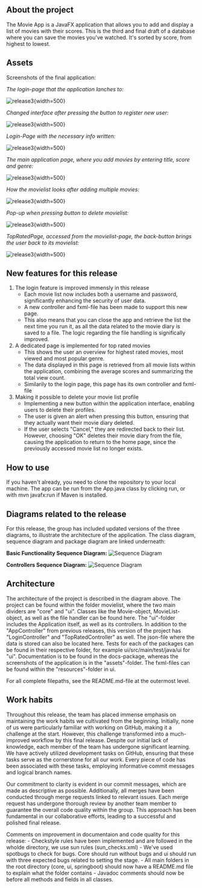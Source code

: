 ## About the project

The Movie App is a JavaFX application that allows you to add and display a list of movies with their scores. This is the third and final draft of a database where you can save the movies you've watched. It's sorted by score, from highest to lowest.

## Assets

Screenshots of the final application:

_The login-page that the application lanches to:_

![release3](assets/release3/(1)LoginPage.png "Picture"){width=500}

_Changed interface after pressing the button to register new user:_

![release3](assets/release3/(2)MakeNewMovieList.png "Picture"){width=500}

_Login-Page with the necessary info written:_

![release3](assets/release3/(3)LoginWithInfo.png "Picture"){width=500}

_The main application page, where you add movies by entering title, score and genre:_

![release3](assets/release3/(4)AddMovieToNewList.png "Picture"){width=500}

_How the movielist looks after adding multiple movies:_

![release3](assets/release3/(5)MoviesInList.png "Picture"){width=500}

_Pop-up when pressing button to delete movielist:_

![release3](assets/release3/(6)DeleteMovieList.png "Picture"){width=500}

_TopRatedPage, accessed from the movielist-page, the back-button brings the user back to its movielist:_

![release3](assets/release3/(7)TopRatedPage.png "Picture"){width=500}

## New features for this release

1. The login feature is improved immensly in this release
    - Each movie list now includes both a username and password, significantly enhancing the security of user data.
    - A new controller and fxml-file has been made to support this new page.
    - This also means that you can close the app and retrieve the list the next time you run it, as all the data related to the movie diary is saved to a file. The logic regarding the file handling is significally improved.
2. A dedicated page is implemented for top rated movies
    - This shows the user an overview for highest rated movies, most viewed and most popular genre.
    - The data displayed in this page is retrieved from all movie lists within the application, combining the average scores and summarizing the total view count. 
    - Similarily to the login page, this page has its own controller and fxml-file
3. Making it possible to delete your movie list profile
    - Implementing a new button within the application interface, enabling users to delete their profiles.
    - The user is given an alert when pressing this button, ensuring that they actually want their movie diary deleted.
    - If the user selects "Cancel," they are redirected back to their list. However, choosing "OK" deletes their movie diary from the file, causing the application to return to the home page, since the previously accessed movie list no longer exists.

## How to use

If you haven't already, you need to clone the repository to your local machine. The app can be run from the App.java class by clicking run, or with mvn javafx:run if Maven is installed.

## Diagrams related to the release

For this release, the group has included updated versions of the three diagrams, to illustrate the architecture of the application. The class diagram, sequence diagram and package diagram are linked underneath:


**Basic Functionality Sequence Diagram:**
![Sequence Diagram](http://your-plantuml-server-url.com/plantuml/png/ZP9DJiCm48NtFiKiGQ8Se0lKg6mgqRA8EC0m7g81npRs65HEZzDKaAX4OkE_zxutrjYRh9Yqz0vQVY_iYU5Ui4lOc_mcFc9TGQj7nv0r2GtMgNA6zfmpTjmuwNpFNe7gmCaO90q9dlAmheWAISIgDp5kWzSKdAlILDc73-47oNfvQimG1AkxERw6nbeuyEVeWfsFHStCCZ0dSGtRnAWyiJy-lpAf6JUho_2fwqpRnVIT5nLqyiLpxifZppUGAQGwiTBjzJyh_YOkLHsQDVPW1cg0Knj_F8l07ywbIrM8BRI5gBxuIt7kQCo6lQtVuXi0 "Sequence Diagram")

**Controllers Sequence Diagram:**
![Sequence Diagram](http://your-plantuml-server-url.com/plantuml/png/dLNRJkGm37tFL_XnaM1vdmV4C6WH4XU9BXyG4ay9aoObIK6pNu_JbkarNU2bhMmVd-FOJizzu2vKXOOCNoiq0k5IyTpnWlcTCYMdByZ2NYFuu9I8eNrF2xf5xtcEQwroKw098EY1ZZ4kWdNmwECtGO8IgkJalx6vCXjhWhDQaxFl-slB1nvG9jphianuRksRmXlbmzJA68iYuEHiJBs2jPIDyVG1Sq9JsBKfgy16aH5ye5Z17sKaK7728QdjF73_z88YGB1WIpIiSvnGWe7wLGyLOr4UL8xYBb4ZaTJ53LnrqWYYElmEjYI8d5lb2XwKDM3p7aUTXQmfbXOvPXYKtIhfplgBzSaQ9rcA-yh21HUxHUwDjlu7r2B2vCovJKRXdfhW6pFqXYmfEexE7RutNEtKp1T0ufivwSAREMcAI1RmEKqDMYQpNniL5DVg7mvnlmmly1Yyi8vU6CJleoyoTXdbObFY6Go0DFZZxYG0Cv4fKGH22Lab15qrsqhhVR8fsRDzZvS8rBT8W_UB9SIszrTn2rMyiOQofjVIpFfEWqPKcNMXBXgUzlKiR9wj4fWyh4FyjzH4L7_Nvg8_5-w_afUtRbb8ktfp7DF6rMqWst3rs3aQIR-T3m00 "Sequence Diagram")



## Architecture

The architecture of the project is described in the diagram above. The project can be found within the folder movielist, where the two main dividers are "core" and "ui". Classes like the Movie-object, MovieList-object, as well as the file handler can be found here. The "ui"-folder includes the Application itself, as well as its controllers. In addition to the "AppController" from previous releases, this version of the project has "LoginController" and "TopRatedController" as well. The json-file where the data is stored can also be located here. Tests for each of the packages can be found in their respective folder, for example ui/src/main/test/java/ui for "ui". Documentation is to be found in the docs-package, whereas the screenshots of the application is in the "assets"-folder. The fxml-files can be found within the "resources"-folder in ui.

For all complete filepaths, see the README.md-file at the outermost level.

## Work habits

Throughout this release, the team has placed immense emphasis on maintaining the work habits we cultivated from the beginning. Initially, none of us were particularly familiar with working on GitHub, making it a challenge at the start. However, this challenge transformed into a much-improved workflow by this final release. Despite our initial lack of knowledge, each member of the team has undergone significant learning. We have actively utilized development tasks on GitHub, ensuring that these tasks serve as the cornerstone for all our work. Every piece of code has been associated with these tasks, employing informative commit messages and logical branch names.

Our commitment to clarity is evident in our commit messages, which are made as descriptive as possible. Additionally, all merges have been conducted through merge requests linked to relevant issues. Each merge request has undergone thorough review by another team member to guarantee the overall code quality within the group. This approach has been fundamental in our collaborative efforts, leading to a successful and polished final release.

Comments on improvement in documentaion and code quality for this release:
    - Checkstyle rules have been implemented and are followed in the wholde directory, we use sun rules (sun_checks.xml)
    - We've used spotbugs to check for bugs. Core should run without bugs and ui should run with three expected bugs related to setting the stage.
    - All main folders in the root directory (core, ui, springboot) should now have a README.md file to explain what the folder contains
    - Javadoc comments should now be before all methods and fields in all classes.